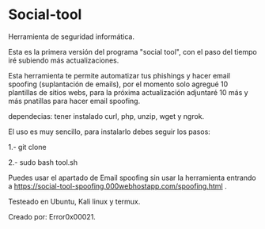 # Social-tool
Herramienta de seguridad informática.

Esta es la primera versión del programa "social tool", con el paso del tiempo iré subiendo más actualizaciones.

Esta herramienta te permite automatizar tus phishings y hacer email spoofing (suplantación de emails), por el momento solo agregué 10 plantillas de sitios webs, para la próxima actualización adjuntaré 10 más y más pnatillas para hacer email spoofing.

dependecias:
tener instalado curl, php, unzip, wget y ngrok.

El uso es muy sencillo, para instalarlo debes seguir los pasos:

1.- git clone 

2.- sudo bash tool.sh




Puedes usar el apartado de Email spoofing sin usar la herramienta entrando a https://social-tool-spoofing.000webhostapp.com/spoofing.html .


Testeado en Ubuntu, Kali linux y termux.




Creado por: Error0x00021.
